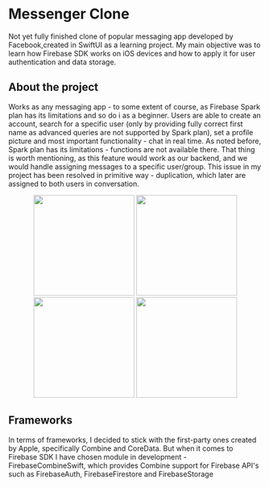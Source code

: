 # Messenger Clone
Not yet fully finished clone of popular messaging app developed by Facebook,created in SwiftUI as a learning project.
My main objective was to learn how Firebase SDK works on iOS devices and how to apply it for user authentication and data storage.

## About the project
Works as any messaging app - to some extent of course, as Firebase Spark plan has its limitations and so do i as a beginner.
Users are able to create an account, search for a specific user (only by providing fully correct first name as advanced queries are not supported by Spark plan),
set a profile picture and most important functionality - chat in real time. As noted before, Spark plan has its limitations - 
functions are not available there. That thing is worth mentioning, as this feature would work as our backend, and we would handle assigning messages to a specific user/group.
This issue in my project has been resolved in primitive way - duplication, which later are assigned to both users in conversation.

<p float="left" align="center">
  <img src="https://i.imgur.com/M1wFk0b.png" width="200">
  <img src="https://i.imgur.com/Td0vgg1.png" width="200">
  <img src="https://i.imgur.com/7M4MbHq.png" width="200">
  <img src="https://i.imgur.com/P83XQ8D.png" width="200">
</p>

## Frameworks
In terms of frameworks, I decided to stick with the first-party ones created by Apple, specifically Combine and CoreData. 
But when it comes to Firebase SDK I have chosen module in development - FirebaseCombineSwift, which provides Combine support for Firebase API's
such as FirebaseAuth, FirebaseFirestore and FirebaseStorage
